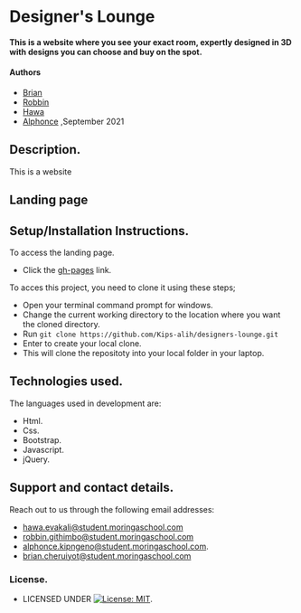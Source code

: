 # Designer's Lounge
#### This is a website where you see your exact room, expertly designed in 3D with designs you can choose and buy on the spot.
#### Authors
* [Brian](https://github.com/BRIANCHERUIYOT)
* [Robbin](https://github.com/RobbinGIT) 
* [Hawa](https://github.com/Hawa-Evakali)
* [Alphonce](https://github.com/Kips-alih) ,September 2021
## Description.
This is a website
## Landing page

## Setup/Installation Instructions.
To access the landing page.
* Click the [gh-pages](https://kips-alih.github.io/designer-lounge/) link.

To acces this project, you need to clone it using these steps;
* Open your terminal command prompt for windows.
* Change the current working directory to the location where you want the cloned directory.
* Run `git clone https://github.com/Kips-alih/designers-lounge.git`
* Enter to create your local clone.
* This will clone the repositoty into your local folder in your laptop.
## Technologies used.
The languages used in development are:
* Html.
* Css.
* Bootstrap.
* Javascript.
* jQuery.
## Support and contact details.
Reach out to us through the following email addresses: 
* hawa.evakali@student.moringaschool.com
* robbin.githimbo@student.moringaschool.com
* alphonce.kipngeno@student.moringaschool.com.
* brian.cheruiyot@student.moringaschool.com
### License.
* LICENSED UNDER  [![License: MIT](https://img.shields.io/badge/License-MIT-yellow.svg)](LICENSE).

